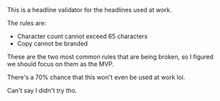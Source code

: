This is a headline validator for the headlines used at work.


The rules are:
- Character count cannot exceed 65 characters
- Copy cannot be branded


These are the two most common rules that are being broken, so I figured we should focus on them as the MVP.


There's a 70% chance that this won't even be used at work lol.


Can't say I didn't try tho.